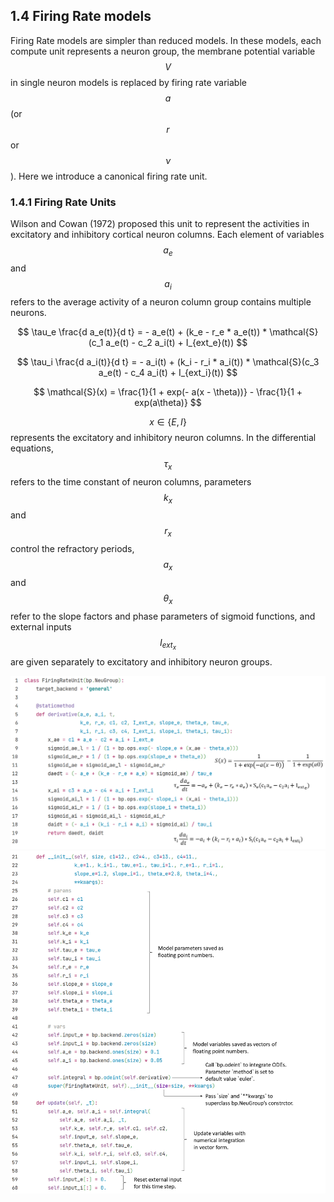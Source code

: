 
## 1.4 Firing Rate models

Firing Rate models are simpler than reduced models. In these models, each compute unit represents a neuron group, the membrane potential variable $$V$$ in single neuron models is replaced by firing rate variable $$a$$ (or $$r$$ or $$\nu$$). Here we introduce a canonical firing rate unit.

### 1.4.1 Firing Rate Units

Wilson and Cowan (1972) proposed this unit to represent the activities in excitatory and inhibitory cortical neuron columns. Each element of variables $$a_e$$ and $$a_i$$ refers to the average activity of a neuron column group contains multiple neurons.

$$
\tau_e \frac{d a_e(t)}{d t} = - a_e(t) + (k_e - r_e * a_e(t)) * \mathcal{S}(c_1 a_e(t) - c_2 a_i(t) + I_{ext_e}(t))
$$

$$
\tau_i \frac{d a_i(t)}{d t} = - a_i(t) + (k_i - r_i * a_i(t)) * \mathcal{S}(c_3 a_e(t) - c_4 a_i(t) + I_{ext_i}(t))
$$

$$
\mathcal{S}(x) = \frac{1}{1 + exp(- a(x - \theta))} - \frac{1}{1 + exp(a\theta)}
$$

$$x\in\{E, I\}$$ represents the excitatory and inhibitory neuron columns. In the differential equations, $$\tau_x$$ refers to the time constant of neuron columns, parameters $$k_x$$ and $$r_x$$ control the refractory periods, $$a_x$$ and $$\theta_x$$ refer to the slope factors and phase parameters of sigmoid functions, and external inputs $$I_{ext_{x}}$$ are given separately to excitatory and inhibitory neuron groups.

<center><img src="../../figs/neus/codes/frunit1.PNG">	</center>

<center><img src="../../figs/neus/codes/frunit2.PNG">	</center>

